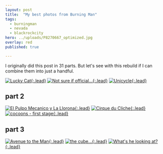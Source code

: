 ```yaml
---
layout: post
title:  "My best photos from Burning Man"
tags:
  - burningman
  - nevada
  - blackrockcity
hero: ../uploads/P8270667_optimized.jpg
overlay: red
published: true

---
```


I originally did this post in 31 parts. But let's see with this rebuild if I can combine them into just a handful.


[![Lucky Cat](../uploads/P8270667_optimized.jpg){:.lead}](../uploads/P8270667.jpg)
[![Not sure if official...](../uploads/P8270798_optimized.jpg){:.lead}](../uploads/P8270798.jpg)
[![Unicycle](../uploads/P8270800_optimized.jpg){:.lead}](../uploads/P8270800.jpg)
## part 2
[![El Pulpo Mecanico y La Llorona](../uploads/P8270820_optimized.jpg){:.lead}](../uploads/P8270820.jpg)
[![Cirque du Cliche](../uploads/P8270845_optimized.jpg){:.lead}](../uploads/P8270845.jpg)
[![cocoons - first stage](../uploads/P8270603_optimized.jpg){:.lead}](../uploads/P8270603.jpg)
## part 3
[![Avenue to the Man](../uploads/P8270704_optimized.jpg){:.lead}](../uploads/P8270704.jpg)
[![the cube...](../uploads/P8270634_optimized.jpg){:.lead}](../uploads/P8270634.jpg)
[![What's he looking at?](../uploads/P8270657_optimized.jpg){:.lead}](../uploads/P8270657.jpg)